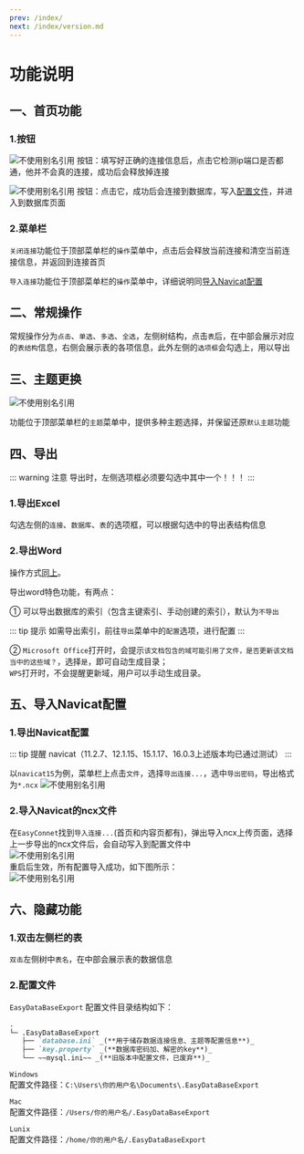 ```yaml
---
prev: /index/  
next: /index/version.md
---
```

# 功能说明

## 一、首页功能

### 1.按钮

![不使用别名引用](/images/1.1.png) 按钮：填写好正确的连接信息后，点击它检测ip端口是否都通，他并不会真的连接，成功后会释放掉连接

![不使用别名引用](/images/1.2.png) 按钮：点击它，成功后会连接到数据库，写入[配置文件](#六、隐藏功能)，并进入到数据库页面

### 2.菜单栏

`关闭连接`功能位于顶部菜单栏的`操作`菜单中，点击后会释放当前连接和清空当前连接信息，并返回到连接首页   

`导入连接`功能位于顶部菜单栏的`操作`菜单中，详细说明同[导入Navicat配置](#五、导入navicat配置)

## 二、常规操作

常规操作分为`点击`、`单选`、`多选`、`全选`，左侧树结构，点击`表`后，在中部会展示对应的`表结构`信息，右侧会展示表的各项信息，此外左侧的`选项框`会勾选上，用以导出

## 三、主题更换
![不使用别名引用](/images/3.png)  

功能位于顶部菜单栏的`主题`菜单中，提供多种主题选择，并保留还原`默认主题`功能

## 四、导出

::: warning 注意
  导出时，左侧选项框必须要勾选中其中一个！！！
::: 
### 1.导出Excel

勾选左侧的`连接`、`数据库`、`表`的选项框，可以根据勾选中的导出表结构信息

### 2.导出Word

操作方式[同上](#_1-导出excel)。

导出word特色功能，有两点：

①  可以导出数据库的索引（包含主键索引、手动创建的索引），默认为`不导出`  

::: tip 提示
   如需导出索引，前往`导出`菜单中的`配置`选项，进行配置
:::


②  `Microsoft Office`打开时，会提示`该文档包含的域可能引用了文件，是否更新该文档当中的这些域？`，选择`是`，即可自动生成目录；  
`WPS`打开时，不会提醒更新域，用户可以手动生成目录。

## 五、导入Navicat配置

### 1.导出Navicat配置
::: tip 提醒
  navicat（11.2.7、12.1.15、15.1.17、16.0.3上述版本均已通过测试）
:::  

以`navicat15`为例，菜单栏上点击`文件`，选择`导出连接...`，选中`导出密码`，导出格式为`*.ncx`
![不使用别名引用](/images/4.png)  


### 2.导入Navicat的ncx文件

在`EasyConnet`找到`导入连接...`(首页和内容页都有)，弹出导入ncx上传页面，选择上一步导出的ncx文件后，会自动写入到配置文件中  
![不使用别名引用](/images/5.png)  
重启后生效，所有配置导入成功，如下图所示：  
![不使用别名引用](/images/6.png)   

## 六、隐藏功能

### 1.双击左侧栏的表

`双击`左侧树中`表名`，在中部会展示表的数据信息

### 2.配置文件
`EasyDataBaseExport` 配置文件目录结构如下：

```md
.
└─ .EasyDataBaseExport
   ├── `database.ini` _(**用于储存数据连接信息、主题等配置信息**)_
   ├── `key.property` _(**数据库密码加、解密的key**)_
   └── ~~mysql.ini~~ _(**旧版本中配置文件，已废弃**)_
```

`Windows`  
配置文件路径：`C:\Users\你的用户名\Documents\.EasyDataBaseExport`  

`Mac`  
配置文件路径：`/Users/你的用户名/.EasyDataBaseExport`  

`Lunix`  
配置文件路径：`/home/你的用户名/.EasyDataBaseExport`

 
